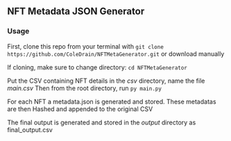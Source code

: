 ## NFT Metadata JSON Generator

### Usage

First, clone this repo from your terminal with `git clone https://github.com/ColeDrain/NFTMetaGenerator.git` or download manually

If cloning, make sure to change directory: `cd NFTMetaGenerator`

Put the CSV containing NFT details in the _csv_ directory, name the file _main.csv_
Then from the root directory, run `py main.py`

For each NFT a metadata.json is generated and stored.
These metadatas are then Hashed and appended to the original CSV

The final output is generated and stored in the _output_ directory as final_output.csv
